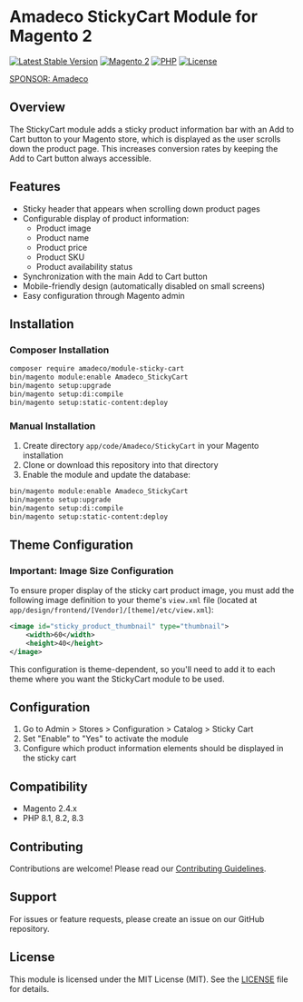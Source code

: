 # Amadeco StickyCart Module for Magento 2

[![Latest Stable Version](https://img.shields.io/github/v/release/Amadeco/magento2-sticky-cart)](https://github.com/Amadeco/magento2-sticky-cart/releases)
[![Magento 2](https://img.shields.io/badge/Magento-2.4.x-brightgreen.svg)](https://magento.com)
[![PHP](https://img.shields.io/badge/PHP-8.1|8.2|8.3-blue.svg)](https://www.php.net)
[![License](https://img.shields.io/github/license/Amadeco/magento2-sticky-cart)](https://github.com/Amadeco/magento2-sticky-cart/blob/main/LICENSE)

[SPONSOR: Amadeco](https://www.amadeco.fr)

## Overview

The StickyCart module adds a sticky product information bar with an Add to Cart button to your Magento store, which is displayed as the user scrolls down the product page. This increases conversion rates by keeping the Add to Cart button always accessible.

## Features

- Sticky header that appears when scrolling down product pages
- Configurable display of product information:
  - Product image
  - Product name
  - Product price
  - Product SKU
  - Product availability status
- Synchronization with the main Add to Cart button
- Mobile-friendly design (automatically disabled on small screens)
- Easy configuration through Magento admin

## Installation

### Composer Installation

```bash
composer require amadeco/module-sticky-cart
bin/magento module:enable Amadeco_StickyCart
bin/magento setup:upgrade
bin/magento setup:di:compile
bin/magento setup:static-content:deploy
```

### Manual Installation

1. Create directory `app/code/Amadeco/StickyCart` in your Magento installation
2. Clone or download this repository into that directory
3. Enable the module and update the database:
```bash
bin/magento module:enable Amadeco_StickyCart
bin/magento setup:upgrade
bin/magento setup:di:compile
bin/magento setup:static-content:deploy
```

## Theme Configuration

### Important: Image Size Configuration

To ensure proper display of the sticky cart product image, you must add the following image definition to your theme's `view.xml` file (located at `app/design/frontend/[Vendor]/[theme]/etc/view.xml`):

```xml
<image id="sticky_product_thumbnail" type="thumbnail">
    <width>60</width>
    <height>40</height>
</image>
```

This configuration is theme-dependent, so you'll need to add it to each theme where you want the StickyCart module to be used.

## Configuration

1. Go to Admin > Stores > Configuration > Catalog > Sticky Cart
2. Set "Enable" to "Yes" to activate the module
3. Configure which product information elements should be displayed in the sticky cart

## Compatibility

- Magento 2.4.x
- PHP 8.1, 8.2, 8.3

## Contributing

Contributions are welcome! Please read our [Contributing Guidelines](CONTRIBUTING.md).

## Support

For issues or feature requests, please create an issue on our GitHub repository.

## License

This module is licensed under the MIT License (MIT). See the [LICENSE](LICENSE) file for details.
